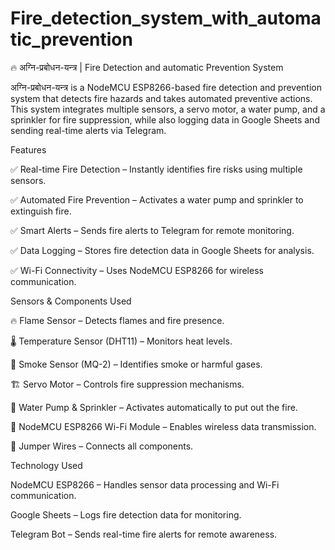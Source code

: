 # Fire_detection_system_with_automatic_prevention

🔥 अग्नि-प्रबोधन-यन्त्र | Fire Detection and automatic Prevention System

अग्नि-प्रबोधन-यन्त्र is a NodeMCU ESP8266-based fire detection and prevention system that detects fire hazards and takes automated preventive actions. This system integrates multiple sensors, a servo motor, a water pump, and a sprinkler for fire suppression, while also logging data in Google Sheets and sending real-time alerts via Telegram.

Features

✅ Real-time Fire Detection – Instantly identifies fire risks using multiple sensors.

✅ Automated Fire Prevention – Activates a water pump and sprinkler to extinguish fire.

✅ Smart Alerts – Sends fire alerts to Telegram for remote monitoring.

✅ Data Logging – Stores fire detection data in Google Sheets for analysis.

✅ Wi-Fi Connectivity – Uses NodeMCU ESP8266 for wireless communication.

Sensors & Components Used

🔥 Flame Sensor – Detects flames and fire presence.

🌡 Temperature Sensor (DHT11) – Monitors heat levels.

💨 Smoke Sensor (MQ-2) – Identifies smoke or harmful gases.

🏗 Servo Motor – Controls fire suppression mechanisms.

🚰 Water Pump & Sprinkler – Activates automatically to put out the fire.

📡 NodeMCU ESP8266 Wi-Fi Module – Enables wireless data transmission.

🔗 Jumper Wires – Connects all components.

Technology Used

NodeMCU ESP8266 – Handles sensor data processing and Wi-Fi communication.

Google Sheets – Logs fire detection data for monitoring.

Telegram Bot – Sends real-time fire alerts for remote awareness.
